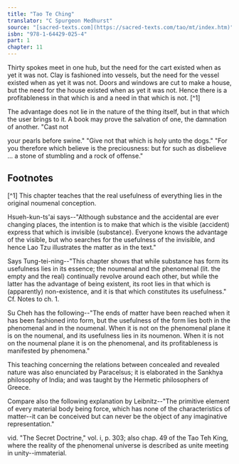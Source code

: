```yaml
---
title: "Tao Te Ching"
translator: "C Spurgeon Medhurst"
source: "[sacred-texts.com](https://sacred-texts.com/tao/mt/index.htm)"
isbn: "978-1-64429-025-4"
part: 1
chapter: 11
---
```

Thirty spokes meet in one hub, but the need for the cart existed when as yet it was not. Clay is fashioned into vessels, but the need for the vessel existed when as yet it was not. Doors and windows are cut to make a house, but the need for the house existed when as yet it was not. Hence there is a profitableness in that which is and a need in that which is not. [^1]

The advantage does not lie in the nature of the thing itself, but in that which the user brings to it. A book may prove the salvation of one, the damnation of another. "Cast not

your pearls before swine." "Give not that which is holy unto the dogs." "For you therefore which believe is the preciousness: but for such as disbelieve ... a stone of stumbling and a rock of offense."

## Footnotes

[^1] This chapter teaches that the real usefulness of everything lies in the original noumenal conception.

Hsueh-kun-ts'ai says--"Although substance and the accidental are ever changing places, the intention is to make that which is the visible (accident) express that which is invisible (substance). Everyone knows the advantage of the visible, but who searches for the usefulness of the invisible, and hence Lao Tzu illustrates the matter as in the text."

Says Tung-tei-ning--"This chapter shows that while substance has form its usefulness lies in its essence; the noumenal and the phenomenal (lit. the empty and the real) continually revolve around each other, but while the latter has the advantage of being existent, its root lies in that which is (apparently) non-existence, and it is that which constitutes its usefulness." Cf. Notes to ch. 1.

Su Cheh has the following--"The ends of matter have been reached when it has been fashioned into form, but the usefulness of the form lies both in the phenomenal and in the noumenal. When it is not on the phenomenal plane it is on the noumenal, and its usefulness lies in its noumenon. When it is not on the noumenal plane it is on the phenomenal, and its profitableness is manifested by phenomena."

This teaching concerning the relations between concealed and revealed nature was also enunciated by Paracelsus; it is elaborated in the Sankhya philosophy of India; and was taught by the Hermetic philosophers of Greece.

Compare also the following explanation by Leibnitz--"The primitive element of every material body being force, which has none of the characteristics of matter--it can be conceived but can never be the object of any imaginative representation."

vid. "The Secret Doctrine," vol. i, p. 303; also chap. 49 of the Tao Teh King, where the reality of the phenomenal universe is described as unite meeting in unity--immaterial.